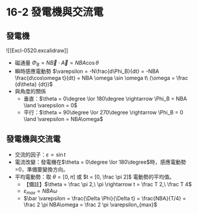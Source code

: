 # 16-2 發電機與交流電
## 發電機
![[Excl-0520.excalidraw]]
- 磁通量 $\Phi_B = N\vec B \cdot \vec A = NBA\cos \theta$
- 瞬時感應電動勢 $\varepsilon = -N\frac{d\Phi_B}{dt} = -NBA \frac{d\cos\omega t}{dt} = NBA \omega \sin \omega t\ (\omega = \frac {d\theta} {dt})$
- 與角度的關係
	- 垂直：$\theta = 0\degree \lor 180\degree \rightarrow \Phi_B = NBA \land \varepsilon = 0$
	- 平行：$\theta = 90\degree \lor 270\degree \rightarrow \Phi_B = 0 \land \varepsilon = NBA\omega$
## 發電機與交流電
- 交流的因子：$\varepsilon \propto \sin t$
- 電流改變：發電機在$\theta = 0\degree \lor 180\degree$時，感應電動勢=0，準備要變換方向。
- 平均電動勢：取 $\theta = [0, \pi]$ 或 $t = [0, \frac \pi 2]$ 電動勢的平均值。
	- 【備註】$\theta = \frac \pi 2,\ \pi \rightarrow t = \frac T 2,\ \frac T 4$
	- $\varepsilon_{max} = NBA\omega$
	- $\bar \varepsilon = \frac{\Delta \Phi}{\Delta t} = \frac{NBA}{T/4} = \frac 2 \pi NBA\omega = \frac 2 \pi \varepsilon_{max}$